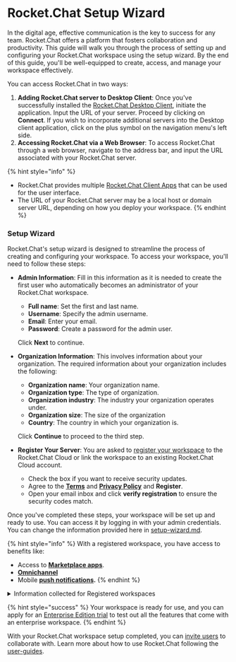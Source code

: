 # Rocket.Chat Setup Wizard

In the digital age, effective communication is the key to success for any team. Rocket.Chat offers a platform that fosters collaboration and productivity. This guide will walk you through the process of setting up and configuring your Rocket.Chat workspace using the setup wizard. By the end of this guide, you'll be well-equipped to create, access, and manage your workspace effectively.

You can access Rocket.Chat in two ways:

1. **Adding Rocket.Chat server to Desktop Client**: Once you've successfully installed the [Rocket.Chat Desktop Client](../../deploy/installing-client-apps/#desktop-apps), initiate the application. Input the URL of your server. Proceed by clicking on **Connect**. If you wish to incorporate additional servers into the Desktop client application, click on the plus symbol on the navigation menu's left side.
2. **Accessing Rocket.Chat via a Web Browser**: To access Rocket.Chat through a web browser, navigate to the address bar, and input the URL associated with your Rocket.Chat server.

{% hint style="info" %}
* Rocket.Chat provides multiple [Rocket.Chat Client Apps](../../deploy/installing-client-apps/) that can be used for the user interface.&#x20;
* The URL of your Rocket.Chat server may be a local host or domain server URL, depending on how you deploy your workspace.
{% endhint %}

### Setup Wizard

Rocket.Chat's setup wizard is designed to streamline the process of creating and configuring your workspace. To access your workspace, you'll need to follow these steps:

*   **Admin Information**: Fill in this information as it is needed to create the first user who automatically becomes an administrator of your Rocket.Chat workspace.&#x20;

    * **Full name**: Set the first and last name.
    * **Username**: Specify the admin username.
    * **Email**: Enter your email.
    * **Password**: Create a password for the admin user.

    Click **Next** to continue.
*   **Organization Information**: This involves information about your organization. The required information about your organization includes the following:

    * **Organization name**: Your organization name.
    * **Organization type**: The type of organization.
    * **Organization industry**: The industry your organization operates under.
    * **Organization size**: The size of the organization
    * **Country**: The country in which your organization is.

    Click **Continue** to proceed to the third step.
* **Register Your Server**: You are asked to [register your workspace](rocket.chat-setup-wizard.md#register-workspace) to the Rocket.Chat Cloud or link the workspace to an existing Rocket.Chat Cloud account.
  * Check the box if you want to receive security updates.
  * Agree to the [**Terms**](../../rocket.chat-legal/terms-of-service/) and [**Privacy Policy**](broken-reference) and **Register**.
  * Open your email inbox and click **verify registration** to ensure the security codes match.

Once you've completed these steps, your workspace will be set up and ready to use. You can access it by logging in with your admin credentials. You can change the information provided here in [setup-wizard.md](../../use-rocket.chat/workspace-administration/settings/setup-wizard.md "mention").

{% hint style="info" %}
With a registered workspace, you have access to benefits like:

* Access to [**Marketplace apps**](../../extend-rocket.chat-capabilities/rocket.chat-marketplace/).
* [**Omnichannel**](../../use-rocket.chat/omnichannel/)
* Mobile [**push notifications**](../../use-rocket.chat/rocket.chat-mobile/push-notifications/)**.**
{% endhint %}

<details>

<summary>Information collected for Registered workspaces</summary>

When registering your workspace, Rocket.Chat collects the following information about your workspace.

* The **workspace Id** to help identify the workspace.
* The organization's **address.**
* **Contact name** for the workspace.
* **Contact email** for the workspace.
* The number of **seats** for the workspace.
* The **account name.**
* The **organization type**.&#x20;
* What **industry** the organization belongs to.
* The **size of the organization**.&#x20;
* The **country** of the organization.
* **Language** set for the workspace.&#x20;
* **Website** of the organization.
* **Site name** of the workspace.
* The **workspace type**.
* The **deployment method** used for the workspace.
* The **deployment platform.**
* The **version of Rocket.Chat** deployed.

</details>

{% hint style="success" %}
Your workspace is ready for use, and you can apply for an [Enterprise Edition trial](../enterprise-edition-trial/) to test out all the features that come with an enterprise workspace.
{% endhint %}

With your Rocket.Chat workspace setup completed, you can [invite users](inviting-users.md) to collaborate with. Learn more about how to use Rocket.Chat following the [user-guides](../../use-rocket.chat/user-guides/ "mention").
